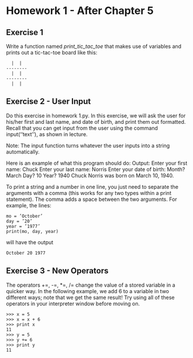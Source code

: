 # Homework 1 - After Chapter 5

## Exercise 1  
Write a function named *print_tic_tac_toe* that makes use of variables and prints out a tic-tac-toe board like this:
```
  |  | 
--------
  |  |  
--------
  |  |  
```

## Exercise 2 - User Input
Do this exercise in homework 1.py. In this exercise, we will ask the user for his/her first and last name, and date of birth, and print them out formatted. Recall that you can get input from the user using the command input(‘‘text’’), as shown in lecture.

Note: The input function turns whatever the user inputs into a string automatically. 

Here is an example of what this program should do:
Output:
Enter your first name: Chuck
Enter your last name: Norris
Enter your date of birth:
Month? March
Day? 10
Year? 1940
Chuck Norris was born on March 10, 1940.

To print a string and a number in one line, you just need to separate the arguments with a comma (this works for any two types within a print statement). The comma adds a space between the two arguments. For example, the lines:
```
mo = ’October’
day = ’20’
year = ’1977’
print(mo, day, year)
```
will have the output
```
October 20 1977
```

## Exercise 3 - New Operators
The operators +=, -=, *=, /= change the value of a stored variable in a quicker way. In the following example, we add 6 to a variable in two different ways; note that we get the same result! Try using all of these operators in your interpreter window before moving on.
```
>>> x = 5
>>> x = x + 6
>>> print x
11
>>> y = 5
>>> y += 6
>>> print y
11
```
